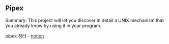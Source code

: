 ## Pipex
Summary:
This project will let you discover in detail a UNIX mechanism that you already know
by using it in your program.

pipex 정리 - [notion](https://mher9804.notion.site/pipex-7fdb646034f44349a766b14dbc5ac3f9)
